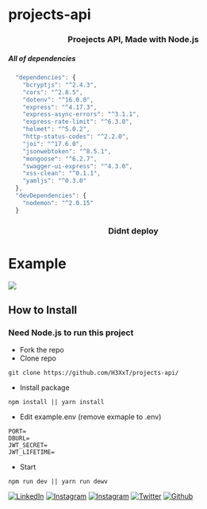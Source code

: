 # projects-api

<h3 align="center">Proejects API, Made with Node.js </h3>

<h5>All of dependencies</h5>

```js
  "dependencies": {
    "bcryptjs": "^2.4.3",
    "cors": "^2.8.5",
    "dotenv": "^16.0.0",
    "express": "^4.17.3",
    "express-async-errors": "^3.1.1",
    "express-rate-limit": "^6.3.0",
    "helmet": "^5.0.2",
    "http-status-codes": "^2.2.0",
    "joi": "^17.6.0",
    "jsonwebtoken": "^8.5.1",
    "mongoose": "^6.2.7",
    "swagger-ui-express": "^4.3.0",
    "xss-clean": "^0.1.1",
    "yamljs": "^0.3.0"
  },
  "devDependencies": {
    "nodemon": "^2.0.15"
  }
```

<h3 align="center">
 <a>Didnt deploy</a>
</h3>

# Example

![](https://cdn.discordapp.com/attachments/925063485556150292/955160003566792754/unknown.png)

## How to Install

### Need Node.js to run this project

- Fork the repo
- Clone repo

```
git clone https://github.com/H3XxT/projects-api/
```

- Install package

```
npm install || yarn install
```

- Edit example.env (remove exmaple to .env)

```
PORT=
DBURL=
JWT_SECRET=
JWT_LIFETIME=
```

- Start

```
npm run dev || yarn run dewv
```


<p>
  <a href="https://www.linkedin.com/in/supakornieamgomol/"><img alt="LinkedIn" src="https://img.shields.io/badge/LinkedIn-0077B5?style=for-the-badge&logo=linkedin&logoColor=white" /></a>
  <a href="https://www.instagram.com/supakornigm/"><img alt="Instagram" src="https://img.shields.io/badge/Instagram-E4405F?style=for-the-badge&logo=instagram&logoColor=white" /></a>
  <a href="https://www.facebook.com/spkngap/"><img alt="Instagram" src="https://img.shields.io/badge/facebook-%231877F2.svg?&style=for-the-badge&logo=facebook&logoColor=white" /></a>
  <a href="https://twitter.com/H3XxT_"><img alt="Twitter" src="https://img.shields.io/badge/twitter-%231877F2.svg?&style=for-the-badge&logo=twitter&logoColor=white" /></a>
  <a href="https://github.com/H3XxT"><img alt="Github" src="https://img.shields.io/badge/GitHub-100000?style=for-the-badge&logo=github&logoColor=white" /></a>
</p>
